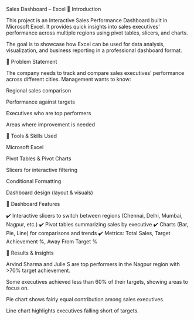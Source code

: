 Sales Dashboard – Excel
🔹 Introduction

This project is an Interactive Sales Performance Dashboard built in Microsoft Excel.
It provides quick insights into sales executives’ performance across multiple regions using pivot tables, slicers, and charts.

The goal is to showcase how Excel can be used for data analysis, visualization, and business reporting in a professional dashboard format.

🔹 Problem Statement

The company needs to track and compare sales executives’ performance across different cities.
Management wants to know:

Regional sales comparison

Performance against targets

Executives who are top performers

Areas where improvement is needed

🔹 Tools & Skills Used

Microsoft Excel

Pivot Tables & Pivot Charts

Slicers for interactive filtering

Conditional Formatting

Dashboard design (layout & visuals)

🔹 Dashboard Features

✔️ Interactive slicers to switch between regions (Chennai, Delhi, Mumbai, Nagpur, etc.)
✔️ Pivot tables summarizing sales by executive
✔️ Charts (Bar, Pie, Line) for comparisons and trends
✔️ Metrics: Total Sales, Target Achievement %, Away From Target %

🔹 Results & Insights

Arvind Sharma and Julie S are top performers in the Nagpur region with >70% target achievement.

Some executives achieved less than 60% of their targets, showing areas to focus on.

Pie chart shows fairly equal contribution among sales executives.

Line chart highlights executives falling short of targets.
